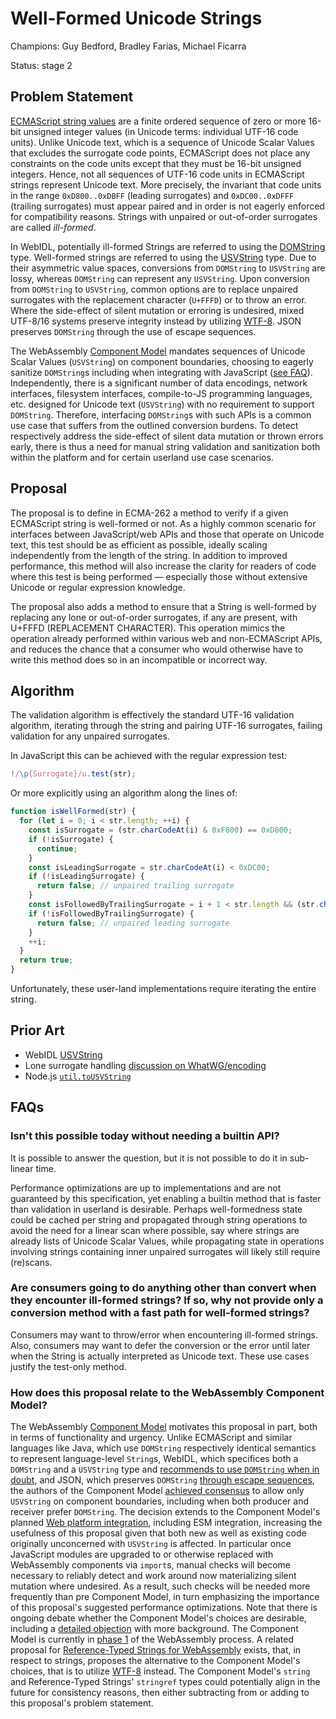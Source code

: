 # Well-Formed Unicode Strings

Champions: Guy Bedford, Bradley Farias, Michael Ficarra

Status: stage 2

## Problem Statement

[ECMAScript string values](https://tc39.es/ecma262/multipage/overview.html#sec-terms-and-definitions-string-value) are a finite ordered sequence of zero or more 16-bit unsigned integer values (in Unicode terms: individual UTF-16 code units). Unlike Unicode text, which is a sequence of Unicode Scalar Values that excludes the surrogate code points, ECMAScript does not place any constraints on the code units except that they must be 16-bit unsigned integers. Hence, not all sequences of UTF-16 code units in ECMAScript strings represent Unicode text. More precisely, the invariant that code units in the range `0xD800..0xDBFF` (leading surrogates) and `0xDC00..0xDFFF` (trailing surrogates) must appear paired and in order is not eagerly enforced for compatibility reasons. Strings with unpaired or out-of-order surrogates are called *ill-formed*.

In WebIDL, potentially ill-formed Strings are referred to using the [DOMString](https://webidl.spec.whatwg.org/#idl-DOMString) type. Well-formed strings are referred to using the [USVString](https://webidl.spec.whatwg.org/#idl-USVString) type. Due to their asymmetric value spaces, conversions from `DOMString` to `USVString` are lossy, whereas `DOMString` can represent any `USVString`. Upon conversion from `DOMString` to `USVString`, common options are to replace unpaired surrogates with the replacement character (`U+FFFD`) or to throw an error. Where the side-effect of silent mutation or erroring is undesired, mixed UTF-8/16 systems preserve integrity instead by utilizing [WTF-8](https://simonsapin.github.io/wtf-8/). JSON preserves `DOMString` through the use of escape sequences.

The WebAssembly [Component Model](https://github.com/WebAssembly/component-model) mandates sequences of Unicode Scalar Values (`USVString`) on component boundaries, choosing to eagerly sanitize `DOMString`s including when integrating with JavaScript ([see FAQ](#how-does-this-proposal-relate-to-the-webassembly-component-model)). Independently, there is a significant number of data encodings, network interfaces, filesystem interfaces, compile-to-JS programming languages, etc. designed for Unicode text (`USVString`) with no requirement to support `DOMString`. Therefore, interfacing `DOMString`s with such APIs is a common use case that suffers from the outlined conversion burdens. To detect respectively address the side-effect of silent data mutation or thrown errors early, there is thus a need for manual string validation and sanitization both within the platform and for certain userland use case scenarios.

## Proposal

The proposal is to define in ECMA-262 a method to verify if a given ECMAScript string is well-formed or not. As a highly common scenario for interfaces between JavaScript/web APIs and those that operate on Unicode text, this test should be as efficient as possible, ideally scaling independently from the length of the string. In addition to improved performance, this method will also increase the clarity for readers of code where this test is being performed &mdash; especially those without extensive Unicode or regular expression knowledge.

The proposal also adds a method to ensure that a String is well-formed by replacing any lone or out-of-order surrogates, if any are present, with U+FFFD (REPLACEMENT CHARACTER). This operation mimics the operation already performed within various web and non-ECMAScript APIs, and reduces the chance that a consumer who would otherwise have to write this method does so in an incompatible or incorrect way.

## Algorithm

The validation algorithm is effectively the standard UTF-16 validation algorithm, iterating through the string and pairing UTF-16 surrogates, failing validation for any unpaired surrogates.

In JavaScript this can be achieved with the regular expression test:

```js
!/\p{Surrogate}/u.test(str);
```

Or more explicitly using an algorithm along the lines of:

```js
function isWellFormed(str) {
  for (let i = 0; i < str.length; ++i) {
    const isSurrogate = (str.charCodeAt(i) & 0xF800) == 0xD800;
    if (!isSurrogate) {
      continue;
    }
    const isLeadingSurrogate = str.charCodeAt(i) < 0xDC00;
    if (!isLeadingSurrogate) {
      return false; // unpaired trailing surrogate
    }
    const isFollowedByTrailingSurrogate = i + 1 < str.length && (str.charCodeAt(i + 1) & 0xFC00) == 0xDC00;
    if (!isFollowedByTrailingSurrogate) {
      return false; // unpaired leading surrogate
    }
    ++i;
  }
  return true;
}
```

Unfortunately, these user-land implementations require iterating the entire string.

## Prior Art

* WebIDL [USVString](https://heycam.github.io/webidl/#idl-USVString)
* Lone surrogate handling [discussion on WhatWG/encoding](https://github.com/whatwg/encoding/issues/174)
* Node.js [`util.toUSVString`](https://nodejs.org/dist/latest-v16.x/docs/api/util.html#util_util_tousvstring_string)

## FAQs

### Isn't this possible today without needing a builtin API?

It is possible to answer the question, but it is not possible to do it in sub-linear time.

Performance optimizations are up to implementations and are not guaranteed by this specification, yet enabling a builtin method that is faster than validation in userland is desirable. Perhaps well-formedness state could be cached per string and propagated through string operations to avoid the need for a linear scan where possible, say where strings are already lists of Unicode Scalar Values, while propagating state in operations involving strings containing inner unpaired surrogates will likely still require (re)scans.

### Are consumers going to do anything other than convert when they encounter ill-formed strings? If so, why not provide only a conversion method with a fast path for well-formed strings?

Consumers may want to throw/error when encountering ill-formed strings. Also, consumers may want to defer the conversion or the error until later when the String is actually interpreted as Unicode text. These use cases justify the test-only method.

### How does this proposal relate to the WebAssembly Component Model?

The WebAssembly [Component Model](https://github.com/WebAssembly/component-model) motivates this proposal in part, both in terms of functionality and urgency. Unlike ECMAScript and similar languages like Java, which use `DOMString` respectively identical semantics to represent language-level `String`s, WebIDL, which specifices both a `DOMString` and a `USVString` type and [recommends to use `DOMString` when in doubt](https://webidl.spec.whatwg.org/#idl-USVString), and JSON, which preserves `DOMString` [through escape sequences](https://github.com/tc39/proposal-well-formed-stringify), the authors of the Component Model [achieved consensus](https://github.com/WebAssembly/meetings/blob/main/main/2021/CG-08-03.md#discussions) to allow only `USVString` on component boundaries, including when both producer and receiver prefer `DOMString`. The decision extends to the Component Model's planned [Web platform integration](https://github.com/WebAssembly/component-model/blob/main/design/high-level/Goals.md), including ESM integration, increasing the usefulness of this proposal given that both new as well as existing code originally unconcerned with `USVString` is affected. In particular once JavaScript modules are upgraded to or otherwise replaced with WebAssembly components via `import`s, manual checks will become necessary to reliably detect and work around now materializing silent mutation where undesired. As a result, such checks will be needed more frequently than pre Component Model, in turn emphasizing the importance of this proposal's suggested performance optimizations. Note that there is ongoing debate whether the Component Model's choices are desirable, including a [detailed objection](https://www.assemblyscript.org/standards-objections.html#component-model-2022-09) with more background. The Component Model is currently in [phase 1](https://github.com/WebAssembly/proposals) of the WebAssembly process. A related proposal for [Reference-Typed Strings for WebAssembly](https://github.com/WebAssembly/stringref) exists, that, in respect to strings, proposes the alternative to the Component Model's choices, that is to utilize [WTF-8](https://simonsapin.github.io/wtf-8/) instead. The Component Model's `string` and Reference-Typed Strings' `stringref` types could potentially align in the future for consistency reasons, then either subtracting from or adding to this proposal's problem statement.
